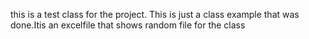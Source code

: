 this is a test class for the project. This is just a class example that was done.Itis an excelfile that shows random file for the class
